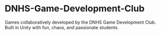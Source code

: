 # DNHS-Game-Development-Club
Games collaboratively developed by the DNHS Game Development Club. Built in Unity with fun, chaos, and passionate students.
